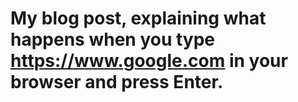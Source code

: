 # My blog post, explaining what happens when you type https://www.google.com in your browser and press Enter.
